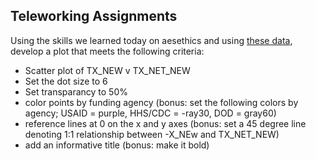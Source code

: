 ## Teleworking Assignments

Using the skills we learned today on aesethics and using [these data](https://raw.githubusercontent.com/USAID-OHA-SI/coRps/master/2020-03-30/FY20_MilkyWay_NewtoNetNew.csv), develop a plot that meets the following criteria:

- Scatter plot of TX_NEW v TX_NET_NEW
- Set the dot size to 6
- Set transparancy to 50%
- color points by funding agency (bonus: set the following colors by agency; USAID = purple, HHS/CDC = -ray30, DOD = gray60)
- reference lines at 0 on the x and y axes (bonus: set a 45 degree line denoting 1:1 relationship between -X_NEw and TX_NET_NEW)
- add an informative title (bonus: make it bold)